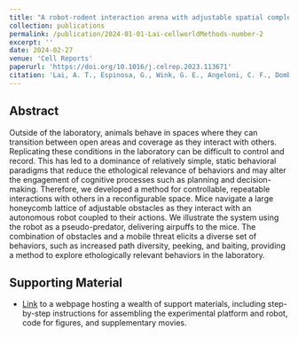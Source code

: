 ```yaml
---
title: "A robot-rodent interaction arena with adjustable spatial complexity for ethologically relevant behavioral studies"
collection: publications
permalink: /publication/2024-01-01-Lai-cellworldMethods-number-2
excerpt: ''
date: 2024-02-27
venue: 'Cell Reports'
paperurl: 'https://doi.org/10.1016/j.celrep.2023.113671'
citation: 'Lai, A. T., Espinosa, G., Wink, G. E., Angeloni, C. F., Dombeck, D. A., & MacIver, M. A. (2024). A robot-rodent interaction arena with adjustable spatial complexity for ethologically relevant behavioral studies. Cell Reports, 43(2).'
---
```


## Abstract
Outside of the laboratory, animals behave in spaces where they can transition between open areas and coverage as they interact with others. Replicating these conditions in the laboratory can be difficult to control and record. This has led to a dominance of relatively simple, static behavioral paradigms that reduce the ethological relevance of behaviors and may alter the engagement of cognitive processes such as planning and decision-making. Therefore, we developed a method for controllable, repeatable interactions with others in a reconfigurable space. Mice navigate a large honeycomb lattice of adjustable obstacles as they interact with an autonomous robot coupled to their actions. We illustrate the system using the robot as a pseudo-predator, delivering airpuffs to the mice. The combination of obstacles and a mobile threat elicits a diverse set of behaviors, such as increased path diversity, peeking, and baiting, providing a method to explore ethologically relevant behaviors in the laboratory.

## Supporting Material 
* [Link](https://cellworld.github.io/paper.html) to a webpage hosting a wealth of support materials, including step-by-step instructions for assembling the experimental platform and robot, code for figures, and supplementary movies.